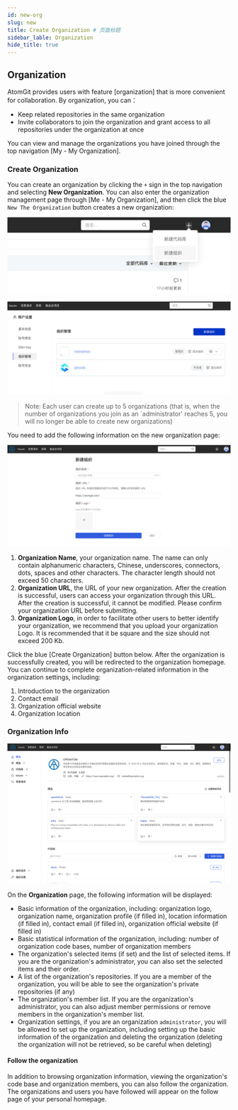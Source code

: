 ```yaml
---
id: new-org
slug: new
title: Create Organization # 页面标题
sidebar_lable: Organization
hide_title: true
---
```


## Organization

AtomGit provides users with feature [organization] that is more convenient for collaboration. By organization, you can：

- Keep related repositories in the same organization
- Invite collaborators to join the organization and grant access to all repositories under the organization at once

You can view and manage the organizations you have joined through the top navigation [My - My Organization].

### Create Organization

You can create an organization by clicking the `+` sign in the top navigation and selecting **New Organization**. You can also enter the organization management page through [Me - My Organization], and then click the blue `New The Organization` button creates a new organization:

![toolbar_new_org](./img/toolbar_new_org.png)

![orgs_manage_new_org](./img/orgs_manage_new_org.png)

> Note: Each user can create up to 5 organizations (that is, when the number of organizations you join as an `administrator' reaches 5, you will no longer be able to create new organizations)

You need to add the following information on the new organization page:

![new_org_submit](./img/new_org_submit.png)

1. **Organization Name**, your organization name. The name can only contain alphanumeric characters, Chinese, underscores, connectors, dots, spaces and other characters. The character length should not exceed 50 characters.
2. **Organization URL**, the URL of your new organization. After the creation is successful, users can access your organization through this URL. After the creation is successful, it cannot be modified. Please confirm your organization URL before submitting.
3. **Organization Logo**, in order to facilitate other users to better identify your organization, we recommend that you upload your organization Logo. It is recommended that it be square and the size should not exceed 200 Kb.

Click the blue [Create Organization] button below. After the organization is successfully created, you will be redirected to the organization homepage. You can continue to complete organization-related information in the organization settings, including:

1. Introduction to the organization
2. Contact email
3. Organization official website
4. Organization location

### Organization Info

![organization info](./img/org_overview.png)

On the **Organization** page, the following information will be displayed:

- Basic information of the organization, including: organization logo, organization name, organization profile (if filled in), location information (if filled in), contact email (if filled in), organization official website (if filled in)
- Basic statistical information of the organization, including: number of organization code bases, number of organization members
- The organization's selected items (if set) and the list of selected items. If you are the organization's administrator, you can also set the selected items and their order.
- A list of the organization's repositories. If you are a member of the organization, you will be able to see the organization's private repositories (if any)
- The organization's member list. If you are the organization's administrator, you can also adjust member permissions or remove members in the organization's member list.
- Organization settings, if you are an organization `administrator`, you will be allowed to set up the organization, including setting up the basic information of the organization and deleting the organization (deleting the organization will not be retrieved, so be careful when deleting)

#### Follow the organization

In addition to browsing organization information, viewing the organization's code base and organization members, you can also follow the organization. The organizations and users you have followed will appear on the follow page of your personal homepage.
